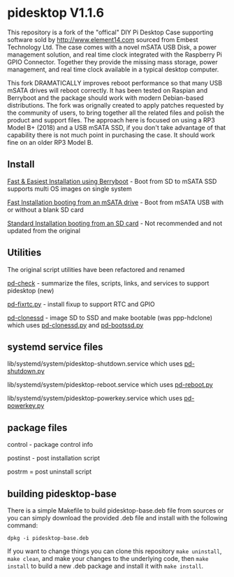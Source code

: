 pidesktop  V1.1.6
=================
This repository is a fork of the "offical" DIY Pi Desktop Case supporting software sold by http://www.element14.com sourced from Embest Technology Ltd. The case comes with a novel mSATA USB Disk, a power management solution, and real time clock integrated with the Raspberry Pi GPIO Connector.  Together they provide the missing mass storage, power management, and real time clock available in a typical desktop computer.

This fork DRAMATICALLY improves reboot performance so that many USB mSATA drives will reboot correctly.  It has been tested on Raspian and Berryboot and the package should work with modern Debian-based distributions.   The fork was orignally created to apply patches requested by the community of users, to bring together all the related files and polish the product and support files. The approach here is focused on using a RP3 Model B+ (2018) and a USB mSATA SSD, if you don't take advantage of that capability there is not much point in purchasing the case.  It should work fine on an older RP3 Model B.

Install
-------
[Fast & Easiest Installation using Berryboot](berry.md) - Boot from SD to mSATA SSD supports multi OS images on single system

[Fast Installation booting from an mSATA drive](install.md) - Boot from mSATA USB with or without a blank SD card

[Standard Installation booting from an SD card](documents/Installation-Manual.md) - Not recommended and not updated from the original

Utilities
----------
The original script utilities have been refactored and renamed

[pd-check](pidesktop-base/usr/share/pidesktop/script/pd-check) - summarize the files, scripts, links, and services to support pidesktop (new)

[pd-fixrtc.py](pidesktop-base/usr/share/pidesktop/python/pd-fixrtc.py) - install fixup to support RTC and GPIO

[pd-clonessd](pidesktop-base/usr/share/pidesktop/script/pd-clonessd) - image SD to SSD and make bootable (was ppp-hdclone) 
which uses [pd-clonessd.py](pidesktop-base/usr/share/pidesktop/python/pd-clonessd.py) and [pd-bootssd.py](pidesktop-base/usr/share/pidesktop/python/pd-bootssd.py) 

systemd service files
---------------------
lib/systemd/system/pidesktop-shutdown.service which uses [pd-shutdown.py](pidesktop-base/usr/share/pidesktop/python/pd-shutdown.py)

lib/systemd/system/pidesktop-reboot.service which uses [pd-reboot.py](pidesktop-base/usr/share/pidesktop/python/pd-reboot.py)

lib/systemd/system/pidesktop-powerkey.service which uses [pd-powerkey.py](pidesktop-base/usr/share/pidesktop/python/pd-powerkey.py)

package files
-------------
control - package control info

postinst - post installation script

postrm = post uninstall script

building pidesktop-base
-----------------------
There is a simple Makefile to build pidesktop-base.deb file from sources or you can simply download the provided .deb file and install with the following command:

`dpkg -i pidesktop-base.deb`

If you want to change things you can clone this repository `make uninstall`, `make clean`, and make your changes to the underlying code, then `make install` to build a new .deb package and install it with `make install`.
